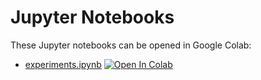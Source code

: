 # Jupyter Notebooks

These Jupyter notebooks can be opened in Google Colab:

- [experiments.ipynb](./experiments.ipynb) [![Open In Colab](https://colab.research.google.com/assets/colab-badge.svg)](https://colab.research.google.com/github/zanderman/smart-stock-rl/blob/develop/jupyter/experiments.ipynb)